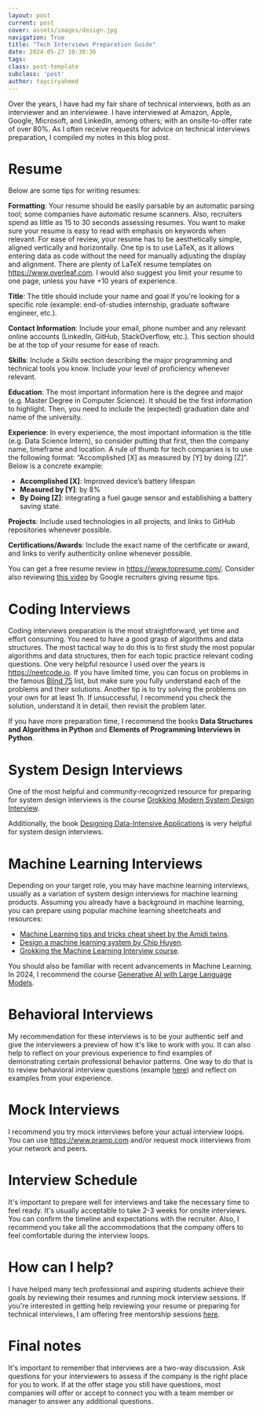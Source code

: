 ```yaml
---
layout: post
current: post
cover: assets/images/design.jpg
navigation: True
title: "Tech Interviews Preparation Guide"
date: 2024-05-27 10:30:36
tags:
class: post-template
subclass: 'post'
author: tayciryahmed
---
```


Over the years, I have had my fair share of technical interviews, both as an interviewer and an interviewee. I have interviewed at Amazon, Apple, Google, Microsoft, and LinkedIn, among others; with an onsite-to-offer rate of over 80%. As I often receive requests for advice on technical interviews preparation, I compiled my notes in this blog post. 

# Resume 
Below are some tips for writing resumes: 

**Formatting**: Your resume should be easily parsable by an automatic parsing tool; some companies have automatic resume scanners. Also, recruiters spend as little as 15 to 30 seconds assessing resumes. You want to make sure your resume is easy to read with emphasis on keywords when relevant. For ease of review, your resume has to be aesthetically simple, aligned vertically and horizontally. One tip is to use LaTeX, as it allows entering data as code without the need for manually adjusting the display and alignment. There are plenty of LaTeX resume templates on https://www.overleaf.com. I would also suggest you limit your resume to one page, unless you have +10 years of experience. 

**Title**: The title should include your name and goal if you're looking for a specific role (example: end-of-studies internship, graduate software engineer, etc.). 

**Contact Information**: Include your email, phone number and any relevant online accounts (LinkedIn, GitHub, StackOverflow, etc.). This section should be at the top of your resume for ease of reach. 

**Skills**: Include a _Skills_ section describing the major programming and technical tools you know. Include your level of proficiency whenever relevant. 

**Education**:  The most important information here is the degree and major (e.g. Master Degree in Computer Science). It should be the first information to highlight. Then, you need to include the (expected) graduation date and name of the university. 

**Experience**: In every experience, the most important information is the title (e.g. Data Science Intern), so consider putting that first, then the company name, timeframe and location. A rule of thumb for tech companies is to use the following format: “Accomplished [X] as measured by [Y] by doing [Z]”. Below is a concrete example: 
- **Accomplished [X]**: Improved device’s battery lifespan 
- **Measured by [Y]**: by 8% 
- **By Doing [Z]**: integrating a fuel gauge sensor and establishing a battery saving state. 

**Projects**: Include used technologies in all projects, and links to GitHub repositories whenever possible. 

**Certifications/Awards**: Include the exact name of the certificate or award, and links to verify authenticity online whenever possible. 

You can get a free resume review in https://www.topresume.com/. Consider also reviewing [this video](https://www.youtube.com/watch?v=BYUy1yvjHxE) by Google recruiters giving resume tips. 

# Coding Interviews 
Coding interviews preparation is the most straightforward, yet time and effort consuming. You need to have a good grasp of algorithms and data structures. The most tactical way to do this is to first study the most popular algorithms and data structures, then for each topic practice relevant coding questions. One very helpful resource I used over the years is https://neetcode.io. If you have limited time, you can focus on problems in the famous [Blind 75](https://neetcode.io/practice) list, but make sure you fully understand each of the problems and their solutions. Another tip is to try solving the problems on your own for at least 1h. If unsuccessful, I recommend you check the solution, understand it in detail, then revisit the problem later.  

If you have more preparation time, I recommend the books **Data Structures and Algorithms in Python** and **Elements of Programming Interviews in Python**. 

# System Design Interviews 
One of the most helpful and community-recognized resource for preparing for system design interviews is the course [Grokking Modern System Design Interview]( https://www.educative.io/courses/grokking-modern-system-design-interview-for-engineers-managers). 

Additionally, the book [Designing Data-Intensive Applications](https://www.oreilly.com/library/view/designing-data-intensive-applications/9781491903063/) is very helpful for system design interviews. 

# Machine Learning Interviews
Depending on your target role, you may have machine learning interviews, usually as a variation of system design interviews for machine learning products. Assuming you already have a background in machine learning, you can prepare using popular machine learning sheetcheats and resources: 
- [Machine Learning tips and tricks cheat sheet by the Amidi twins](https://stanford.edu/~shervine/teaching/cs-229/cheatsheet-machine-learning-tips-and-tricks). 
- [Design a machine learning system by Chip Huyen](https://huyenchip.com/machine-learning-systems-design/design-a-machine-learning-system.html). 
- [Grokking the Machine Learning Interview course](https://www.educative.io/courses/grokking-the-machine-learning-interview).

You should also be familiar with recent advancements in Machine Learning. In 2024, I recommend the course [Generative AI with Large Language Models](https://www.coursera.org/learn/generative-ai-with-llms). 

# Behavioral Interviews 
My recommendation for these interviews is to be your authentic self and give the interviewers a preview of how it's like to work with you. It can also help to reflect on your previous experience to find examples of demonstrating certain professional behavior patterns. One way to do that is to review behavioral interview questions (example [here](https://www.tryexponent.com/questions?type=behavioral&src=nav)) and reflect on examples from your experience. 

# Mock Interviews 
I recommend you try mock interviews before your actual interview loops. You can use https://www.pramp.com and/or request mock interviews from your network and peers. 

# Interview Schedule 
It's important to prepare well for interviews and take the necessary time to feel ready. It's usually acceptable to take 2-3 weeks for onsite interviews. You can confirm the timeline and expectations with the recruiter. Also, I recommend you take all the accommodations that the company offers to feel comfortable during the interview loops. 

# How can I help? 
I have helped many tech professional and aspiring students achieve their goals by reviewing their resumes and running mock interview sessions. If you're interested in getting help reviewing your resume or preparing for technical interviews, I am offering free mentorship sessions [here](https://mentors.codingcoach.io/u/66530c994474770664cda1b1?name=Taycir+Yahmed). 

# Final notes
It's important to remember that interviews are a two-way discussion. Ask questions for your interviewers to assess if the company is the right place for you to work. If at the offer stage you still have questions, most companies will offer or accept to connect you with a team member or manager to answer any additional questions. 
